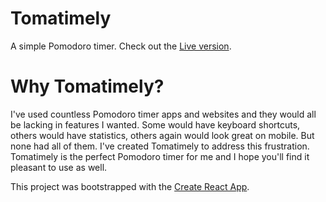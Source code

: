 # Tomatimely
A simple Pomodoro timer. Check out the [Live version](http://www.tomatimely.com).

# Why Tomatimely?
I've used countless Pomodoro timer apps and websites and they would all be lacking in features I wanted.
Some would have keyboard shortcuts, others would have statistics, others again would look great on mobile.
But none had all of them.
I've created Tomatimely to address this frustration.
Tomatimely is the perfect Pomodoro timer for me and I hope you'll find it pleasant to use as well.

This project was bootstrapped with the [Create React App](https://github.com/facebook/create-react-app).

